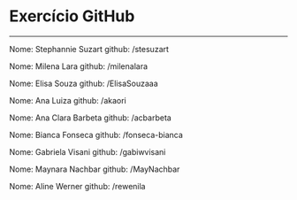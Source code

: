 # Exercício GitHub
-----
Nome: Stephannie Suzart
github: /stesuzart

Nome: Milena Lara
github: /milenalara

Nome: Elisa Souza
github: /ElisaSouzaaa

Nome: Ana Luiza
github: /akaori

Nome: Ana Clara Barbeta
github: /acbarbeta


Nome: Bianca Fonseca
github: /fonseca-bianca

Nome: Gabriela Visani
github: /gabiwvisani

Nome: Maynara Nachbar
github: /MayNachbar

Nome: Aline Werner
github: /rewenila


